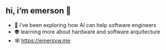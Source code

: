 ## hi, i’m emerson 👻

- 🦾 i’ve been exploring how AI can help software engineers
- 👽 learning more about hardware and software arquitecture
- 🕸️ https://emersxw.me
